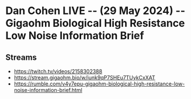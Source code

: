 # Dan Cohen LIVE -- (29 May 2024) -- Gigaohm Biological High Resistance Low Noise Information Brief

## Streams
- https://twitch.tv/videos/2158302388
- https://stream.gigaohm.bio/w/iunk9qP7SHEu7TUykCxXAT
- https://rumble.com/v4y7epu-gigaohm-biological-high-resistance-low-noise-information-brief.html


